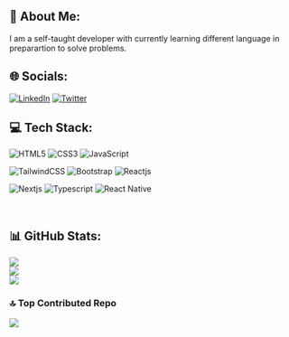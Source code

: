 ## 💫 About Me:
I am a self-taught developer with currently learning different language in preparartion to solve problems.

## 🌐 Socials:
[![LinkedIn](https://img.shields.io/badge/LINKEDIN-black.svg?logo=linkedin&logoColor=white&logoWidth=30)](https://linkedin.com/in//motunrayoAdeneye )
[![Twitter](https://img.shields.io/badge/TWITTER-black.svg?logo=Twitter&logoColor=white&logoWidth=30)](https://twitter.com/motunadeneye) 


## 💻 Tech Stack:
![HTML5](https://img.shields.io/badge/HTML5-white.svg?style=for-the-badge&logo=HTML5&logoColor=black&style=flat-square&Width=9000&logoWidth=30)
![CSS3](https://img.shields.io/badge/CSS3-black.svg?style=for-the-badge&logo=CSS3&logoColor=white&style=flat-square&logoWidth=30)
![JavaScript](https://img.shields.io/badge/JAVASCRIPT-white.svg?style=for-the-badge&logo=JAVASCRIPT&logoColor=black&style=flat-square&logoWidth=30)

![TailwindCSS](https://img.shields.io/badge/TAILWINDCSS-black.svg?style=for-the-badge&logo=tailwind-css&logoColor=white&style=flat-square&logoWidth=30)
![Bootstrap](https://img.shields.io/badge/BOOTSTRAP-black.svg?style=for-the-badge&logo=BOOTSTRAP&logoColor=white&style=flat-square&logoWidth=30)
![Reactjs](https://img.shields.io/badge/REACTJS-black.svg?style=for-the-badge&logo=react&logoColor=white&style=flat-square&logoWidth=30)

![Nextjs](https://img.shields.io/badge/NEXTJS-black.svg?style=for-the-badge&logo=react&logoColor=white&style=flat-square&logoWidth=30)
![Typescript](https://img.shields.io/badge/TYPESCRIPT-black.svg?style=for-the-badge&logo=TYPESCRIPT&logoColor=white&style=flat-square&logoWidth=30)
![React Native](https://img.shields.io/badge/REACT_NATIVE-black.svg?style=for-the-badge&logo=react&logoColor=white&style=flat-square&logoWidth=30)


<br/>


## 📊 GitHub Stats:
![](https://github-readme-stats.vercel.app/api?username=motuncoded&theme=dark&hide_border=false&include_all_commits=false&count_private=false)<br/>
![](https://github-readme-streak-stats.herokuapp.com/?user=motuncoded&theme=dark&hide_border=false)<br/>
![](https://github-readme-stats.vercel.app/api/top-langs/?username=motuncoded&theme=dark&hide_border=false&include_all_commits=false&count_private=false&layout=compact)


### 🔝 Top Contributed Repo
![](https://github-contributor-stats.vercel.app/api?username=motuncoded&limit=5&theme=dark&combine_all_yearly_contributions=true)




<!-- Proudly created with GPRM ( https://gprm.itsvg.in ) -->
